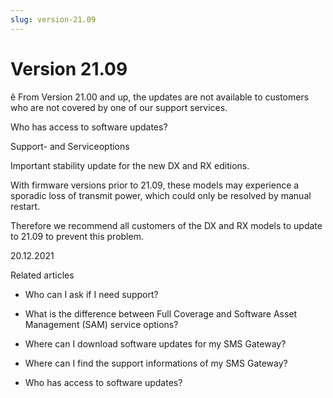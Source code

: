 ```yaml
---
slug: version-21.09
---
```


# Version 21.09

ê From Version 21.00 and up, the updates are not available to customers who
are not covered by one of our support services.

Who has access to software updates?

Support- and Serviceoptions

Important stability update for the new DX and RX editions.

With firmware versions prior to 21.09, these models may experience a sporadic
loss of transmit power, which could only be resolved by manual restart.

Therefore we recommend all customers of the DX and RX models to update to
21.09 to prevent this problem.

20.12.2021

Related articles

  * Who can I ask if I need support?

  * What is the difference between Full Coverage and Software Asset Management (SAM) service options?

  * Where can I download software updates for my SMS Gateway?

  * Where can I find the support informations of my SMS Gateway?

  * Who has access to software updates?

